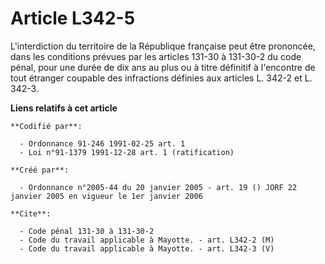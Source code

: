 # Article L342-5

L'interdiction du territoire de la République française peut être prononcée, dans les conditions prévues par les articles
131-30 à 131-30-2 du code pénal, pour une durée de dix ans au plus ou à titre définitif à l'encontre de tout étranger
coupable des infractions définies aux articles L. 342-2 et L. 342-3.

**Liens relatifs à cet article**

	**Codifié par**:

	  - Ordonnance 91-246 1991-02-25 art. 1
	  - Loi n°91-1379 1991-12-28 art. 1 (ratification)

	**Créé par**:

	  - Ordonnance n°2005-44 du 20 janvier 2005 - art. 19 () JORF 22 janvier 2005 en vigueur le 1er janvier 2006

	**Cite**:

	  - Code pénal 131-30 à 131-30-2
	  - Code du travail applicable à Mayotte. - art. L342-2 (M)
	  - Code du travail applicable à Mayotte. - art. L342-3 (V)

